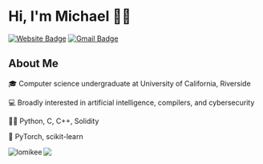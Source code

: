 # Hi, I'm Michael 👋🏼
[![Website Badge](https://img.shields.io/badge/-lomikee.com-47CCCC?style=flat&logo=Google-Chrome&logoColor=white&link=https://lomikee.com)](https://lomikee.com)
[![Gmail Badge](https://img.shields.io/badge/-lomichael-c14438?style=flat&logo=Gmail&logoColor=white&link=mailto:lomichael@pm.me)](mailto:lomichael@pm.me)
<img src="https://komarev.com/ghpvc/?username=lomichael&style=flat-square&color=blue" alt=""/>

<h2>About Me</h2>

<div align="left">
<p> 🎓 Computer science undergraduate at University of California, Riverside</p>
<p> 💻 Broadly interested in artificial intelligence, compilers, and cybersecurity</p>
<p> 👨‍💻 Python, C, C++, Solidity</p>
<p> 🧠 PyTorch, scikit-learn</p>
</div>

<div align="left>
<p align="left"> <img align="left" src="https://github-readme-stats.vercel.app/api?username=lomikee&show_icons=true&theme=default" alt="lomikee" /></p>
</div>

<p align="left"><img align="left" src="https://media4.giphy.com/media/5wFjITVDtKD0wwJe7V/giphy.gif?cid=ecf05e47unxrvbpce5di1pxszaz4nool32neh69inx142vcx&rid=giphy.gif&ct=g"></p>

